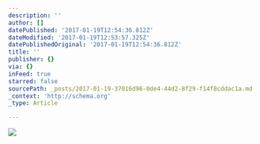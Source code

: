 ```yaml
---
description: ''
author: []
datePublished: '2017-01-19T12:54:36.812Z'
dateModified: '2017-01-19T12:53:57.325Z'
datePublishedOriginal: '2017-01-19T12:54:36.812Z'
title: ''
publisher: {}
via: {}
inFeed: true
starred: false
sourcePath: _posts/2017-01-19-37016d96-0de4-44d2-8f29-f14f8cddac1a.md
_context: 'http://schema.org'
_type: Article

---
```

![](https://the-grid-user-content.s3-us-west-2.amazonaws.com/7429c501-b68d-43a0-b6a8-13af44faedea.png)
